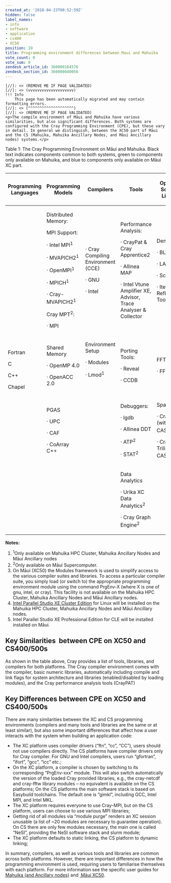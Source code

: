 ```yaml
---
created_at: '2018-04-23T00:52:59Z'
hidden: false
label_names:
- info
- software
- application
- cs400
- XC50
position: 19
title: Programming environment differences between Maui and Mahuika
vote_count: 0
vote_sum: 0
zendesk_article_id: 360000164576
zendesk_section_id: 360000040056
---
```



    [//]: <> (REMOVE ME IF PAGE VALIDATED)
    [//]: <> (vvvvvvvvvvvvvvvvvvvv)
    !!! Info
        This page has been automatically migrated and may contain formatting errors.
    [//]: <> (^^^^^^^^^^^^^^^^^^^^)
    [//]: <> (REMOVE ME IF PAGE VALIDATED)
    <p>The compile environment of Māui and Mahuika have various similarities, but also significant differences. Both systems are configured with the Cray Programming Environment (CPE), but these vary in detail. In general we distinguish, between the XC50 part of Māui and the CS (Mahuika, Mahuika Ancillary Nodes, and Māui Ancillary nodes) systems.</p>
<p><span class="wysiwyg-font-size-small">Table 1: The Cray Programming Environment on Māui and Mahuika. Black text indicates components common to both systems, green to components only available on Mahuika, and blue to components only available on Māui XC part.<br></span></p>
<table class="table table-striped table-bordered">
<thead>
<tr>
<th>
<p>Programming Languages</p>
</th>
<th>
<p>Programming Models</p>
</th>
<th>
<p>Compilers</p>
</th>
<th>
<p>Tools</p>
</th>
<th>
<p>Optimised Scientific Libraries</p>
</th>
<th>
<p>I/O Libraries</p>
</th>
</tr>
</thead>
<tbody>
<tr>
<td rowspan="4">
<p>Fortran</p>
<p>C</p>
<p>C++</p>
<p>Chapel</p>
</td>
<td>
<p>Distributed Memory:</p>
<p>MPI Support:</p>
<p><span class="wysiwyg-color-green120">· Intel MPI<sup>1</sup></span></p>
<p><span class="wysiwyg-color-green120">· </span><span class="wysiwyg-color-green120">MVAPICH2<sup>1</sup></span></p>
<p><span class="wysiwyg-color-green120">· OpenMPI<sup>1</sup></span></p>
<p><span class="wysiwyg-color-green120">· MPICH<sup>1</sup></span></p>
<p><span class="wysiwyg-color-green120">· Cray-MVAPICH2<sup>1</sup></span> </p>
<p><span class="wysiwyg-color-blue80">Cray MPT<sup>2</sup>:</span></p>
<p><span class="wysiwyg-color-blue80">· MPI</span></p>
</td>
<td>
<p>· Cray Compiling Environment (CCE)</p>
<p>· GNU</p>
<p>· Intel</p>
</td>
<td>
<p>Performance Analysis:</p>
<p>· CrayPat &amp; Cray Apprentice2</p>
<p>· Allinea MAP</p>
<p>· Intel Vtune Amplifier XE, Advisor, <span class="wysiwyg-color-green120">Trace Analyser &amp; Collector</span></p>
</td>
<td>
<p>Dense:</p>
<p>· BLAS</p>
<p>· LAPACK</p>
<p>· ScaLAPACK</p>
<p>· Iterative Refinement Tool</p>
</td>
<td rowspan="4">
<p><span class="wysiwyg-color-blue80">NetCDF<sup>2</sup></span></p>
<p><span class="wysiwyg-color-blue80">HDF<sup>2</sup></span></p>
</td>
</tr>
<tr>
<td>
<p>Shared Memory</p>
<p>· OpenMP 4.0</p>
<p>· OpenACC 2.0</p>
</td>
<td>
<p>Environment Setup</p>
<p>· Modules</p>
<p><span class="wysiwyg-color-green120">· Lmod<sup>1</sup></span></p>
<p> </p>
</td>
<td>
<p>Porting Tools:</p>
<p>· Reveal</p>
<p>· CCDB</p>
</td>
<td>
<p>FFT:</p>
<p>· FFTW</p>
</td>
</tr>
<tr>
<td>
<p>PGAS</p>
<p>· UPC</p>
<p>· CAF</p>
<p>· CoArray C++</p>
</td>
<td>
<p> </p>
</td>
<td>
<p>Debuggers:</p>
<p>· lgdb</p>
<p>· Allinea DDT</p>
<p><span class="wysiwyg-color-blue80">· ATP<sup>2</sup></span></p>
<p><span class="wysiwyg-color-blue80">· STAT<sup>2</sup></span></p>
</td>
<td>
<p><span class="wysiwyg-color-blue80">Sparse:</span></p>
<p><span class="wysiwyg-color-blue80">· Cray PETSc (with CASK)<sup>2</sup></span></p>
<p><span class="wysiwyg-color-blue80">· Cray Trilinos (with CASK)<sup>2</sup></span></p>
</td>
</tr>
<tr>
<td>
<p> </p>
</td>
<td>
<p> </p>
</td>
<td>
<p>Data Analytics</p>
<p><span class="wysiwyg-color-blue80">· Urika XC Data Analytics<sup>2</sup></span></p>
<p><span class="wysiwyg-color-blue80">· Cray Graph Engine<sup>2</sup></span></p>
</td>
<td>
<p> </p>
</td>
</tr>
</tbody>
</table>
<p><strong>Notes: </strong></p>
<ol>
<li><span class="wysiwyg-color-green120"><sup>1</sup>Only available on Mahuika HPC Cluster, Mahuika Ancillary Nodes and Māui Ancillary nodes</span></li>
<li><span class="wysiwyg-color-blue80"><sup>2</sup>Only available on Māui Supercomputer.</span></li>
<li>On Māui (XC50) the Modules framework is used to simplify access to the various compiler suites and libraries. To access a particular compiler suite, you simply load (or switch to) the appropriate programming environment module using the command PrgEnv-X (where X is one of gnu, intel, or cray). This facility is not available on the Mahuika HPC Cluster, Mahuika Ancillary Nodes and Māui Ancillary nodes.</li>
<li>
<a href="https://software.intel.com/en-us/node/685016">Intel Parallel Studio XE Cluster Edition</a> for Linux will be installed on the Mahuika HPC Cluster, Mahuika Ancillary Nodes and Māui Ancillary nodes.</li>
<li>Intel Parallel Studio XE Professional Edition for CLE will be installed installed on Māui.</li>
</ol>
<h2>Key Similarities  between CPE on XC50 and CS400/500s</h2>
<p>As shown in the table above, Cray provides a list of tools, libraries, and compilers for both platforms. The Cray compiler environment comes with the compiler, basic numeric libraries, automatically including compile and link flags for system architecture and libraries (enabled/disabled by loading modules), and the Cray performance analysis tools (CrayPAT)</p>
<h2>Key Differences between CPE on XC50 and CS400/500s</h2>
<p>There are many similarities between the XC and CS programming environments (compilers and many tools and libraries are the same or at least similar), but also some important differences that affect how a user interacts with the system when building an application code:</p>
<ul>
<li>The XC platform uses compiler drivers (“ftn”, “cc”, “CC”), users should not use compilers directly. The CS platforms have compiler drivers only for Cray compiler. For GNU and Intel compilers, users run “gfortran”, “ifort”, “gcc”, “icc” etc.;</li>
<li>On the XC platform, a compiler is chosen by switching to its corresponding “PrgEnv-xxx” module. This will also switch automatically the version of the loaded Cray provided libraries, e.g., the cray-netcdf and cray-fftw library modules – no equivalent is available on the CS platforms; On the CS platforms the main software stack is based on Easybuild toolchains. The default one is “gimkl”, including GCC, Intel MPI, and Intel MKL.</li>
<li>The XC platform requires everyone to use Cray-MPI, but on the CS platform, users can choose to use various MPI libraries;</li>
<li>Getting rid of all modules via “module purge” renders an XC session unusable (a list of ~20 modules are necessary to guarantee operation). On CS there are only few modules necessary, the main one is called “NeSI”, providing the NeSI software stack and slurm module;</li>
<li>The XC platform defaults to static linking, the CS platform to dynamic linking;</li>
</ul>
<p>In summary, compilers, as well as various tools and libraries are common across both platforms. However, there are important differences in how the programming environment is used, requiring users to familiarise themselves with each platform. For more information see the specific user guides for <a href="https://nesi.github.io/hpc_training/lessons/maui-and-mahuika/building-code-mahuika">Mahuika (and Ancillary nodes)</a> and <a href="https://nesi.github.io/hpc_training/lessons/maui-and-mahuika/building-code-maui"> Māui XC50</a>.</p>
<p> </p>
<p> </p>
<p> </p>
<p> </p>
<p> </p>